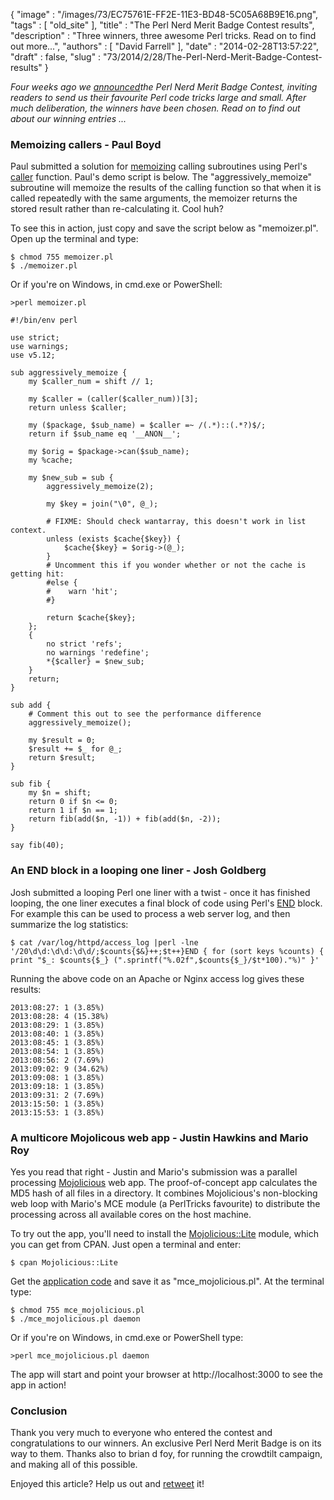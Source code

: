 {
   "image" : "/images/73/EC75761E-FF2E-11E3-BD48-5C05A68B9E16.png",
   "tags" : [
      "old_site"
   ],
   "title" : "The Perl Nerd Merit Badge Contest results",
   "description" : "Three winners, three awesome Perl tricks. Read on to find out more...",
   "authors" : [
      "David Farrell"
   ],
   "date" : "2014-02-28T13:57:22",
   "draft" : false,
   "slug" : "73/2014/2/28/The-Perl-Nerd-Merit-Badge-Contest-results"
}

*Four weeks ago we [announced](http://perltricks.com/article/64/2014/1/29/Announcing-the-Perl-Nerd-Merit-Badge-contest)the Perl Nerd Merit Badge Contest, inviting readers to send us their favourite Perl code tricks large and small. After much deliberation, the winners have been chosen. Read on to find out about our winning entries ...*

### Memoizing callers - Paul Boyd

Paul submitted a solution for [memoizing](http://en.wikipedia.org/wiki/Memoization) calling subroutines using Perl's [caller](http://perldoc.perl.org/functions/caller.html) function. Paul's demo script is below. The "aggressively\_memoize" subroutine will memoize the results of the calling function so that when it is called repeatedly with the same arguments, the memoizer returns the stored result rather than re-calculating it. Cool huh?

To see this in action, just copy and save the script below as "memoizer.pl". Open up the terminal and type:

``` prettyprint
$ chmod 755 memoizer.pl
$ ./memoizer.pl
```

Or if you're on Windows, in cmd.exe or PowerShell:

``` prettyprint
>perl memoizer.pl
```

``` prettyprint
#!/bin/env perl

use strict;
use warnings;
use v5.12;

sub aggressively_memoize {
    my $caller_num = shift // 1;

    my $caller = (caller($caller_num))[3];
    return unless $caller;

    my ($package, $sub_name) = $caller =~ /(.*)::(.*?)$/;
    return if $sub_name eq '__ANON__';

    my $orig = $package->can($sub_name);
    my %cache;

    my $new_sub = sub {
        aggressively_memoize(2);

        my $key = join("\0", @_);

        # FIXME: Should check wantarray, this doesn't work in list context.
        unless (exists $cache{$key}) {
            $cache{$key} = $orig->(@_);
        }
        # Uncomment this if you wonder whether or not the cache is getting hit:
        #else {
        #    warn 'hit';
        #}

        return $cache{$key};
    };  
    {   
        no strict 'refs';
        no warnings 'redefine';
        *{$caller} = $new_sub;
    }   
    return;
}

sub add {
    # Comment this out to see the performance difference
    aggressively_memoize();

    my $result = 0;
    $result += $_ for @_;
    return $result;
}

sub fib {
    my $n = shift;
    return 0 if $n <= 0;
    return 1 if $n == 1;
    return fib(add($n, -1)) + fib(add($n, -2));
}

say fib(40);
```

### An END block in a looping one liner - Josh Goldberg

Josh submitted a looping Perl one liner with a twist - once it has finished looping, the one liner executes a final block of code using Perl's [END](http://perldoc.perl.org/perlmod.html#BEGIN,-UNITCHECK,-CHECK,-INIT-and-END) block. For example this can be used to process a web server log, and then summarize the log statistics:

``` prettyprint
$ cat /var/log/httpd/access_log |perl -lne '/20\d\d:\d\d:\d\d/;$counts{$&}++;$t++}END { for (sort keys %counts) { print "$_: $counts{$_} (".sprintf("%.02f",$counts{$_}/$t*100)."%)" }'
```

Running the above code on an Apache or Nginx access log gives these results:

``` prettyprint
2013:08:27: 1 (3.85%)
2013:08:28: 4 (15.38%)
2013:08:29: 1 (3.85%)
2013:08:40: 1 (3.85%)
2013:08:45: 1 (3.85%)
2013:08:54: 1 (3.85%)
2013:08:56: 2 (7.69%)
2013:09:02: 9 (34.62%)
2013:09:08: 1 (3.85%)
2013:09:18: 1 (3.85%)
2013:09:31: 2 (7.69%)
2013:15:50: 1 (3.85%)
2013:15:53: 1 (3.85%)
```

### A multicore Mojolicous web app - Justin Hawkins and Mario Roy

Yes you read that right - Justin and Mario's submission was a parallel processing [Mojolicious](https://metacpan.org/pod/Mojolicious) web app. The proof-of-concept app calculates the MD5 hash of all files in a directory. It combines Mojolicious's non-blocking web loop with Mario's MCE module (a PerlTricks favourite) to distribute the processing across all available cores on the host machine.

To try out the app, you'll need to install the [Mojolicious::Lite](https://metacpan.org/pod/Mojolicious::Lite) module, which you can get from CPAN. Just open a terminal and enter:

``` prettyprint
$ cpan Mojolicious::Lite
```

Get the [application code](https://gist.github.com/tardisx/9088819) and save it as "mce\_mojolicious.pl". At the terminal type:

``` prettyprint
$ chmod 755 mce_mojolicious.pl
$ ./mce_mojolicious.pl daemon
```

Or if you're on Windows, in cmd.exe or PowerShell type:

``` prettyprint
>perl mce_mojolicious.pl daemon
```

The app will start and point your browser at http://localhost:3000 to see the app in action!

### Conclusion

Thank you very much to everyone who entered the contest and congratulations to our winners. An exclusive Perl Nerd Merit Badge is on its way to them. Thanks also to brian d foy, for running the crowdtilt campaign, and making all of this possible.

Enjoyed this article? Help us out and [retweet](https://twitter.com/intent/tweet?original_referer=http%3A%2F%2Fperltricks.com%2Farticle%2F73%2F2014%2F2%2F28%2FThe-Perl-Nerd-Merit-Badge-Contest-results&text=The+Perl+Nerd+Merit+Badge+Contest+results&tw_p=tweetbutton&url=http%3A%2F%2Fperltricks.com%2Farticle%2F73%2F2014%2F2%2F28%2FThe-Perl-Nerd-Merit-Badge-Contest-results&via=perltricks) it!

